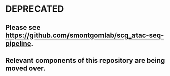 # DEPRECATED 
## Please see https://github.com/smontgomlab/scg_atac-seq-pipeline. 
## Relevant components of this repository are being moved over.
